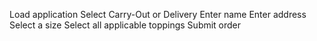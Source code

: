 Load application
Select Carry-Out or Delivery
Enter name
Enter address
Select a size
Select all applicable toppings
Submit order
